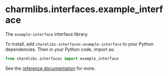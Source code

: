 # charmlibs.interfaces.example_interface

The `example-interface` interface library.

To install, add `charmlibs-interfaces-example-interface` to your Python dependencies. Then in your Python code, import as:

```py
from charmlibs.interfaces import example_interface
```

See the [reference documentation](https://documentation.ubuntu.com/charmlibs/reference/charmlibs/interfaces/example_interface) for more.
